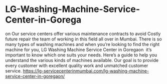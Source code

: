 # LG-Washing-Machine-Service-Center-in-Gorega
on Our service centers offer various maintenance contracts to avoid Costly future repair the team of working in this field all over in Mumbai. There is so many types of washing machines and when you’re looking to find the right machine for you, LG Washing Machine Service Center in Goregaon  it’s important to know which one suits your needs. Here’s a guide to help you understand the various kinds of machines available. Our goal is to provide every customer with excellent quality work and unmatched customer service.  https://lg-servicecenterinmumbai.com/lg-washing-machine-service-center-in-goregaon/
